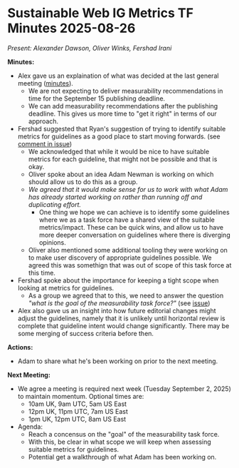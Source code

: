 # Sustainable Web IG Metrics TF Minutes 2025-08-26

*Present: Alexander Dawson, Oliver Winks, Fershad Irani*

**Minutes:**
- Alex gave us an explaination of what was decided at the last general meeting ([minutes](https://github.com/w3c/sustainableweb-ig/blob/main/minutes/2025-08-21.md)).
  -  We are not expecting to deliver measurability recommendations in time for the September 15 publishing deadline.
  -  We can add measurability recommendations after the publishing deadline. This gives us more time to "get it right" in terms of our approach.
- Fershad suggested that Ryan's suggestion of trying to identify suitable metrics for guidelines as a good place to start moving forwards. (see [comment in issue](https://github.com/w3c/sustainableweb-wsg/issues/96#issuecomment-3188818272))
  - We acknowledged that while it would be nice to have suitable metrics for each guideline, that might not be possible and that is okay.
  - Oliver spoke about an idea Adam Newman is working on which should allow us to do this as a group.
  - _We agreed that it would make sense for us to work with what Adam has already started working on rather than running off and duplicating effort._
    - One thing we hope we can achieve is to identify some guidelines where we as a task force have a shared view of the suitable metrics/impact. These can be quick wins, and allow us to have more deeper conversation on guidelines where there is diverging opinions.
  - Oliver also mentioned some additional tooling they were working on to make user discovery of appropriate guidelines possible. We agreed this was somethign that was out of scope of this task force at this time.
- Fershad spoke about the importance for keeping a tight scope when looking at metrics for guidelines.
  - As a group we agreed that to this, we need to answer the question _"what is the goal of the measurability task force?"_ (see [issue](https://github.com/w3c/sustainableweb-wsg/issues/98))
- Alex also gave us an insight into how future editorial changes might adjust the guidelines, namely that it is unlikely until horizontal review is complete that guideline intent would change significantly. There may be some merging of success criteria before then.

**Actions:**
- Adam to share what he's been working on prior to the next meeting.

**Next Meeting:**
- We agree a meeting is required next week (Tuesday September 2, 2025) to maintain momentum. Optional times are:
  - 10am UK, 9am UTC, 5am US East
  - 12pm UK, 11pm UTC, 7am US East
  - 1pm UK, 12pm UTC, 8am US East
- Agenda:
  - Reach a concensus on the "goal" of the measurability task force.
  - With this, be clear in what scope we will keep when assessing suitable metrics for guidelines.
  - Potential get a walkthrough of what Adam has been working on.
